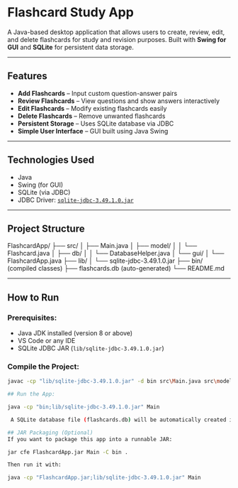 #  Flashcard Study App

A Java-based desktop application that allows users to create, review, edit, and delete flashcards for study and revision purposes. Built with **Swing for GUI** and **SQLite** for persistent data storage.

---

##  Features

-  **Add Flashcards** – Input custom question-answer pairs
-  **Review Flashcards** – View questions and show answers interactively
-  **Edit Flashcards** – Modify existing flashcards easily
-  **Delete Flashcards** – Remove unwanted flashcards
-  **Persistent Storage** – Uses SQLite database via JDBC
-  **Simple User Interface** – GUI built using Java Swing

---

## Technologies Used

- Java
- Swing (for GUI)
- SQLite (via JDBC)
- JDBC Driver: [`sqlite-jdbc-3.49.1.0.jar`](https://github.com/xerial/sqlite-jdbc)

---

##  Project Structure

FlashcardApp/
├── src/
│ ├── Main.java
│ ├── model/
│ │ └── Flashcard.java
│ ├── db/
│ │ └── DatabaseHelper.java
│ └── gui/
│ └── FlashcardApp.java
├── lib/
│ └── sqlite-jdbc-3.49.1.0.jar
├── bin/ (compiled classes)
├── flashcards.db (auto-generated)
└── README.md


---

## How to Run

###  Prerequisites:
- Java JDK installed (version 8 or above)
- VS Code or any IDE
- SQLite JDBC JAR (`lib/sqlite-jdbc-3.49.1.0.jar`)

###  Compile the Project:

```bash
javac -cp "lib/sqlite-jdbc-3.49.1.0.jar" -d bin src\Main.java src\model\Flashcard.java src\db\DatabaseHelper.java src\gui\FlashcardApp.java

## Run the App:

java -cp "bin;lib/sqlite-jdbc-3.49.1.0.jar" Main

 A SQLite database file (flashcards.db) will be automatically created in the root directory after you run the app.

## JAR Packaging (Optional)
If you want to package this app into a runnable JAR:

jar cfe FlashcardApp.jar Main -C bin .

Then run it with:

java -cp "FlashcardApp.jar;lib/sqlite-jdbc-3.49.1.0.jar" Main